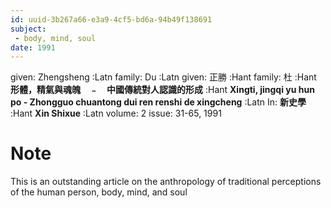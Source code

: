 ```yaml
---
id: uuid-3b267a66-e3a9-4cf5-bd6a-94b49f138691
subject: 
 - body, mind, soul
date: 1991
---
```


given: Zhengsheng :Latn
family: Du :Latn
given: 正勝 :Hant
family: 杜 :Hant
**形體，精氣與魂魄　﹣　中國傳統對人認識的形成** :Hant
**Xingti, jingqi yu hun po - Zhongguo chuantong dui ren renshi de xingcheng** :Latn
In: 
**新史學** :Hant
**Xin Shixue** :Latn
volume: 2
issue: 31-65, 1991
# Note
This is an outstanding article on the anthropology of traditional perceptions of the human person, body, mind, and soul